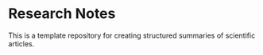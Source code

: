 # Research Notes

This is a template repository for creating structured summaries of scientific articles.